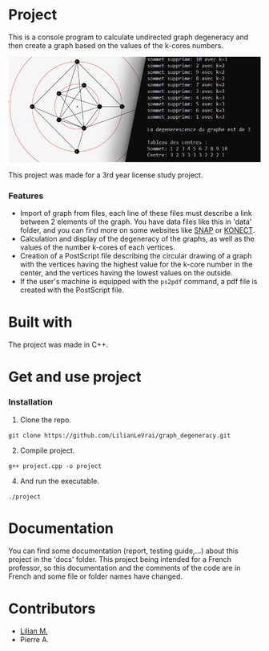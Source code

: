 # Project

This is a console program to calculate undirected graph degeneracy and then create a graph based on the values of the k-cores numbers.

![](./imgReadme.jpg)

This project was made for a 3rd year license study project.

### Features 

- Import of graph from files, each line of these files must describe a link between 2 elements of the graph. You have data files like this in 'data' folder, and you can find more on some websites like [SNAP](http://snap.stanford.edu/data/index.html "") or [KONECT](http://konect.cc/ "").
- Calculation and display of the degeneracy of the graphs, as well as the values of the number k-cores of each vertices.
- Creation of a PostScript file describing the circular drawing of a graph with the vertices having the highest value for the k-core number in the center, and the vertices having the lowest values on the outside.
- If the user's machine is equipped with the `ps2pdf` command, a pdf file is created with the PostScript file.

# Built with 

The project was made in C++.

# Get and use project

### Installation 

1. Clone the repo. 
```
git clone https://github.com/LilianLeVrai/graph_degeneracy.git
```
2. Compile project. 
```
g++ project.cpp -o project
```
4. And run the executable. 
```
./project
```


# Documentation

You can find some documentation (report, testing guide,...) about this project in the 'docs' folder. 
This project being intended for a French professor, so this documentation and the comments of the code are in French and some file or folder names have changed. 


# Contributors 

- [Lilian M.](https://github.com/LilianLeVrai "")
- Pierre A.

